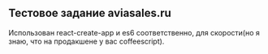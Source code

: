 
## Тестовое задание aviasales.ru

Использован react-create-app и es6 соответственно, для скорости(но я знаю, что на продакшене у вас сoffeescript).
